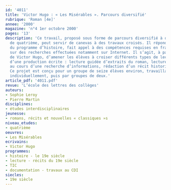 ```yaml
---
id: '4011'
title: 'Victor Hugo : « Les Misérables ». Parcours diversifié'
rubrique: 'Roman [4e]'
annee: '2000'
magazine: 'n°4 1er octobre 2000'
pages: '13'
description: 'Ce travail, proposé sous forme de parcours diversifié à des élèves
  de quatrième, peut servir de canevas à des travaux croisés. Il répond aux exigences
  du programme d’histoire, fait appel à des compétences requises en français et s’appuie
  sur des recherches effectuées notamment sur Internet. Il s’agit, à partir des « Misérables »
  de Victor Hugo, d’amener les élèves à croiser différents types de lecture en vue
  d’une production écrite : lecture guidée d’extraits du roman, lecture sélective
  au cours d’une recherche d’informations, rédaction d’un récit historique simplifié.
  Ce projet est conçu pour un groupe de seize élèves environ, travaillant au CDI,
  individuellement, puis par groupes de deux.'
article_pdf: '4011.pdf'
revue: 'L’école des lettres des collèges'
auteurs:
- Sophie Leroy
- Pierre Martin
disciplines:
- études interdisciplinaires
jeunesse:
- romans, récits et nouvelles « classiques »s
niveau_etudes:
- quatrième
oeuvres:
- Les Misérables
ecrivains:
- Victor Hugo
programmes:
- histoire - le 19e siècle
- lecture - récits du 19e siècle
- TIC
- documentation - travaux au CDI
siecles:
- 19e siècle
---
```

